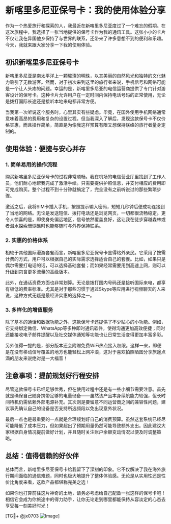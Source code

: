 # 新喀里多尼亚保号卡：我的使用体验分享

作为一个热爱旅行和探索的人，我最近在新喀里多尼亚度过了一个难忘的假期。在这次旅程中，我选择了一张当地提供的保号卡作为我的通讯工具。这张小小的卡片不仅让我在异国他乡保持了与世界的联系，还带来了许多意想不到的便利和乐趣。今天，我就来跟大家分享一下我的使用体验。

## 初识新喀里多尼亚保号卡

新喀里多尼亚是南太平洋上一颗璀璨的明珠，以其美丽的自然风光和独特的文化魅力吸引了无数游客。然而，对于初次来到这里的旅行者来说，手机信号和网络可能是一个让人头疼的问题。幸运的是，新喀里多尼亚的电信运营商提供了专门针对游客设计的保号卡。这种卡片允许用户在一定时间内保持电话号码的正常使用，无论是拨打国际长途还是接听本地来电都非常方便。

当我第一次听说这个服务时，心里其实有些疑虑。毕竟，在国外使用手机网络通常意味着高昂的费用和复杂的设置过程。但当我深入了解后，发现这款保号卡不仅价格实惠，而且操作简单，简直是为像我这样预算有限又想保持联络的旅行者量身定制的。

## 使用体验：便捷与安心并存

### 1. 简单易用的操作流程

购买新喀里多尼亚保号卡的过程非常顺畅。我在机场的电信营业厅里找到了工作人员，他们耐心地帮我完成了激活手续。只需要提供护照信息，并支付相应的费用即可完成购买。整个过程不到十分钟就搞定了，完全没有之前听说过的那些繁琐步骤。

激活之后，我将SIM卡插入手机，按照提示输入密码，短短几秒钟后便成功连接到了当地的网络。无论是发送短信、拨打电话还是浏览网页，一切都很流畅稳定。更令人惊喜的是，即使身处偏远地区，信号依然覆盖良好，这让我在徒步穿越森林或者潜水探索珊瑚礁时也能够随时与外界保持联系。

### 2. 实惠的价格体系

相较于其他国际漫游套餐而言，新喀里多尼亚保号卡显得格外亲民。它采用了按需计费的方式，用户可以根据自己的实际需求选择适合自己的套餐。比如，如果只是偶尔需要打电话的话，可以选择基础套餐；而如果经常需要用到高速上网，则可以升级到包含更多流量的高级版本。

此外，在通话资费方面也非常划算。无论是拨打国内号码还是接听国际来电，都享有极低的费率标准。尤其是对于那些习惯于通过Skype等应用进行视频聊天的人来说，这种方式无疑是最经济实惠的选择之一。

### 3. 多样化的增值服务

除了基本的通话和数据功能之外，这款保号卡还提供了不少贴心的小功能。例如，它支持绑定微信、WhatsApp等多种即时通讯软件，使得沟通更加高效便捷；同时还能接收电子邮件提醒以及社交媒体通知等功能也让日常生活变得更加丰富多彩。

另外值得一提的是，部分版本还会附赠免费WiFi热点接入权限。这样一来，即便是在没有移动信号覆盖的地方也能轻松上网冲浪，这对于喜欢拍照晒图分享旅途点滴的朋友来说绝对是一大福音！

## 注意事项：提前规划好行程安排

尽管这款保号卡已经足够优秀，但在使用过程中还是有一些小细节需要注意。首先就是确保自己随身携带足够的电量储备——虽然该产品本身续航能力较强，但长时间待机仍需依赖外部电源补充。其次则是要留意不同运营商之间的兼容性问题，建议事先确认自己的设备是否支持所选频段以免出现意外状况。

最后一点也是最重要的一点就是合理规划好自己的消费预算。虽然这套系统已经尽可能降低了成本压力，但如果超出了预期用量仍然可能导致额外支出。因此建议大家根据自身情况提前做好计划，并且随时关注账户余额变动情况以便及时调整策略。

## 总结：值得信赖的好伙伴

总体而言，新喀里多尼亚保号卡给我留下了深刻的印象。它不仅解决了我在海外旅行期间面临的通信难题，同时也极大地提升了整体体验感。无论是从实用性还是性价比角度来看，这款产品都堪称完美之选！

如果你也打算前往这片神奇的土地，请务必考虑给自己配备一张这样的保号卡吧！相信它会成为你旅途中的得力助手，让你无论走到哪里都能保持从容淡定的心态去享受每一刻美好时光！

[TG💪+ @jx0703 ![Image](https://github.com/user-attachments/assets/dbca1d08-cadb-493c-b0ec-ad6f7a83f270)]